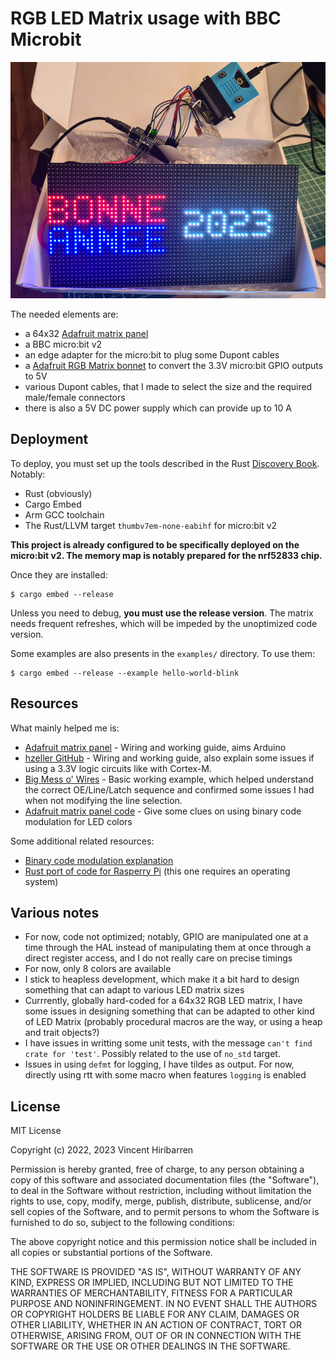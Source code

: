 # RGB LED Matrix usage with BBC Microbit

![used elements](docs/bonne_annee_material.jpg)

The needed elements are:

- a 64x32 [Adafruit matrix panel]
- a BBC micro:bit v2
- an edge adapter for the micro:bit to plug some Dupont cables
- a [Adafruit RGB Matrix bonnet] to convert the 3.3V micro:bit GPIO outputs to 5V 
- various Dupont cables, that I made to select the size and the required male/female connectors
- there is also a 5V DC power supply which can provide up to 10 A

[Adafruit matrix panel]: https://learn.adafruit.com/32x16-32x32-rgb-led-matrix/overview
[Adafruit RGB Matrix bonnet]: https://learn.adafruit.com/adafruit-rgb-matrix-bonnet-for-raspberry-pi/overview

## Deployment

To deploy, you must set up the tools described in the Rust [Discovery Book]. Notably:
- Rust (obviously)
- Cargo Embed
- Arm GCC toolchain
- The Rust/LLVM target `thumbv7em-none-eabihf` for micro:bit v2

**This project is already configured to be specifically deployed on the micro:bit v2.
The memory map is notably prepared for the nrf52833 chip.**

Once they are installed:

    $ cargo embed --release

Unless you need to debug, **you must use the release version**. The matrix needs
frequent refreshes, which will be impeded by the unoptimized code version.

Some examples are also presents in the `examples/` directory. To use them:

    $ cargo embed --release --example hello-world-blink

[Discovery Book]: https://docs.rust-embedded.org/discovery/

## Resources

What mainly helped me is:

- [Adafruit matrix panel] - Wiring and working guide, aims Arduino
- [hzeller GitHub] - Wiring and working guide, also explain some issues if using a 3.3V logic circuits like with Cortex-M.
- [Big Mess o' Wires] - Basic working example, which helped understand the correct OE/Line/Latch sequence and confirmed 
  some issues I had when not modifying the line selection.
- [Adafruit matrix panel code] - Give some clues on using binary code modulation for LED colors

Some additional related resources:
- [Binary code modulation explanation]
- [Rust port of code for Rasperry Pi] (this one requires an operating system)

[Adafruit matrix panel code]: https://github.com/adafruit/RGB-matrix-Panel
[Big Mess o' Wires]: https://www.bigmessowires.com/2018/05/24/64-x-32-led-matrix-programming/
[hzeller GitHub]: https://github.com/hzeller/rpi-rgb-led-matrix
[Binary code modulation explanation]: http://www.batsocks.co.uk/readme/art_bcm_1.htm
[Rust port of code for Rasperry Pi]: https://github.com/EmbersArc/rpi_led_panel

## Various notes

- For now, code not optimized; notably, GPIO are manipulated one at a time
  through the HAL instead of manipulating them at once through a direct register
  access, and I do not really care on precise timings
- For now, only 8 colors are available
- I stick to heapless development, which make it a bit hard to design something
  that can adapt to various LED matrix sizes
- Currrently, globally hard-coded for a 64x32 RGB LED matrix, I have some issues
  in designing something that can be adapted to other kind of LED Matrix
  (probably procedural macros are the way, or using a heap and trait objects?)
- I have issues in writting some unit tests, with the message `can't find crate
  for 'test'`. Possibly related to the use of `no_std` target.
- Issues in using `defmt` for logging, I have tildes as output. For now, directly
  using rtt with some macro when features `logging` is enabled


## License

MIT License

Copyright (c) 2022, 2023 Vincent Hiribarren

Permission is hereby granted, free of charge, to any person obtaining a copy
of this software and associated documentation files (the "Software"), to deal
in the Software without restriction, including without limitation the rights
to use, copy, modify, merge, publish, distribute, sublicense, and/or sell
copies of the Software, and to permit persons to whom the Software is
furnished to do so, subject to the following conditions:

The above copyright notice and this permission notice shall be included in all
copies or substantial portions of the Software.

THE SOFTWARE IS PROVIDED "AS IS", WITHOUT WARRANTY OF ANY KIND, EXPRESS OR
IMPLIED, INCLUDING BUT NOT LIMITED TO THE WARRANTIES OF MERCHANTABILITY,
FITNESS FOR A PARTICULAR PURPOSE AND NONINFRINGEMENT. IN NO EVENT SHALL THE
AUTHORS OR COPYRIGHT HOLDERS BE LIABLE FOR ANY CLAIM, DAMAGES OR OTHER
LIABILITY, WHETHER IN AN ACTION OF CONTRACT, TORT OR OTHERWISE, ARISING FROM,
OUT OF OR IN CONNECTION WITH THE SOFTWARE OR THE USE OR OTHER DEALINGS IN THE
SOFTWARE.
